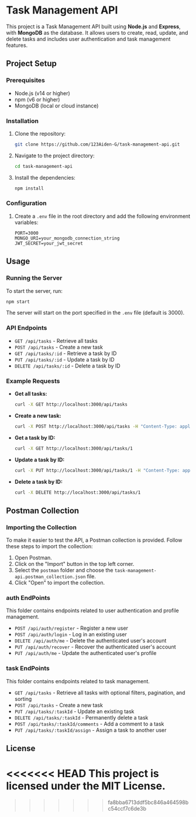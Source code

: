 # Task Management API

This project is a Task Management API built using **Node.js** and **Express**, with **MongoDB** as the database. It allows users to create, read, update, and delete tasks and includes user authentication and task management features.

## Project Setup

### Prerequisites

- Node.js (v14 or higher)
- npm (v6 or higher)
- MongoDB (local or cloud instance)

### Installation

1. Clone the repository:
    ```bash
    git clone https://github.com/123Aiden-G/task-management-api.git
    ```
2. Navigate to the project directory:
    ```bash
    cd task-management-api
    ```
3. Install the dependencies:
    ```bash
    npm install
    ```

### Configuration

1. Create a `.env` file in the root directory and add the following environment variables:
    ```env
    PORT=3000
    MONGO_URI=your_mongodb_connection_string
    JWT_SECRET=your_jwt_secret
    ```

## Usage

### Running the Server

To start the server, run:
```bash
npm start
```
The server will start on the port specified in the `.env` file (default is 3000).

### API Endpoints

- `GET /api/tasks` - Retrieve all tasks
- `POST /api/tasks` - Create a new task
- `GET /api/tasks/:id` - Retrieve a task by ID
- `PUT /api/tasks/:id` - Update a task by ID
- `DELETE /api/tasks/:id` - Delete a task by ID

### Example Requests

- **Get all tasks:**
    ```bash
    curl -X GET http://localhost:3000/api/tasks
    ```

- **Create a new task:**
    ```bash
    curl -X POST http://localhost:3000/api/tasks -H "Content-Type: application/json" -d '{"title": "New Task", "description": "Task description"}'
    ```

- **Get a task by ID:**
    ```bash
    curl -X GET http://localhost:3000/api/tasks/1
    ```

- **Update a task by ID:**
    ```bash
    curl -X PUT http://localhost:3000/api/tasks/1 -H "Content-Type: application/json" -d '{"title": "Updated Task", "description": "Updated description"}'
    ```

- **Delete a task by ID:**
    ```bash
    curl -X DELETE http://localhost:3000/api/tasks/1
    ```

## Postman Collection

### Importing the Collection

To make it easier to test the API, a Postman collection is provided. Follow these steps to import the collection:

1. Open Postman.
2. Click on the "Import" button in the top left corner.
3. Select the `postman` folder and choose the `task-management-api.postman_collection.json` file.
4. Click "Open" to import the collection.

### auth EndPoints

This folder contains endpoints related to user authentication and profile management.

- `POST /api/auth/register` - Register a new user
- `POST /api/auth/login` - Log in an existing user
- `DELETE /api/auth/me` - Delete the authenticated user's account
- `PUT /api/auth/recover` - Recover the authenticated user's account
- `PUT /api/auth/me` - Update the authenticated user's profile

### task EndPoints

This folder contains endpoints related to task management.

- `GET /api/tasks` - Retrieve all tasks with optional filters, pagination, and sorting
- `POST /api/tasks` - Create a new task
- `PUT /api/tasks/:taskId` - Update an existing task
- `DELETE /api/tasks/:taskId` - Permanently delete a task
- `POST /api/tasks/:taskId/comments` - Add a comment to a task
- `PUT /api/tasks/:taskId/assign` - Assign a task to another user

## License

<<<<<<< HEAD
This project is licensed under the MIT License.
=======
>>>>>>> fa8bba6713ddf5bc846a464598bc54ccf7c6de3b
